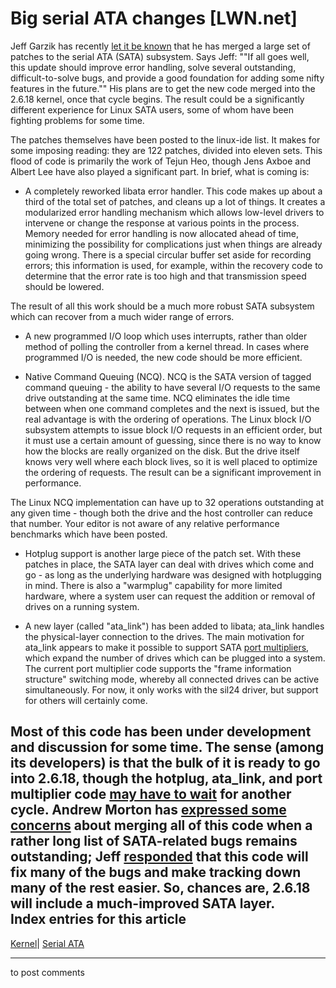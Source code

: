 # Big serial ATA changes [LWN.net]

Jeff Garzik has recently [let it be known](http://lwn.net/Articles/183685/) that he has merged a large set of patches to the serial ATA (SATA) subsystem. Says Jeff: ""If all goes well, this update should improve error handling, solve several outstanding, difficult-to-solve bugs, and provide a good foundation for adding some nifty features in the future."" His plans are to get the new code merged into the 2.6.18 kernel, once that cycle begins. The result could be a significantly different experience for Linux SATA users, some of whom have been fighting problems for some time. 

The patches themselves have been posted to the linux-ide list. It makes for some imposing reading: they are 122 patches, divided into eleven sets. This flood of code is primarily the work of Tejun Heo, though Jens Axboe and Albert Lee have also played a significant part. In brief, what is coming is: 

  * A completely reworked libata error handler. This code makes up about a third of the total set of patches, and cleans up a lot of things. It creates a modularized error handling mechanism which allows low-level drivers to intervene or change the response at various points in the process. Memory needed for error handling is now allocated ahead of time, minimizing the possibility for complications just when things are already going wrong. There is a special circular buffer set aside for recording errors; this information is used, for example, within the recovery code to determine that the error rate is too high and that transmission speed should be lowered. 

The result of all this work should be a much more robust SATA subsystem which can recover from a much wider range of errors. 

  * A new programmed I/O loop which uses interrupts, rather than older method of polling the controller from a kernel thread. In cases where programmed I/O is needed, the new code should be more efficient. 

  * Native Command Queuing (NCQ). NCQ is the SATA version of tagged command queuing - the ability to have several I/O requests to the same drive outstanding at the same time. NCQ eliminates the idle time between when one command completes and the next is issued, but the real advantage is with the ordering of operations. The Linux block I/O subsystem attempts to issue block I/O requests in an efficient order, but it must use a certain amount of guessing, since there is no way to know how the blocks are really organized on the disk. But the drive itself knows very well where each block lives, so it is well placed to optimize the ordering of requests. The result can be a significant improvement in performance. 

The Linux NCQ implementation can have up to 32 operations outstanding at any given time - though both the drive and the host controller can reduce that number. Your editor is not aware of any relative performance benchmarks which have been posted. 

  * Hotplug support is another large piece of the patch set. With these patches in place, the SATA layer can deal with drives which come and go - as long as the underlying hardware was designed with hotplugging in mind. There is also a "warmplug" capability for more limited hardware, where a system user can request the addition or removal of drives on a running system. 

  * A new layer (called "ata_link") has been added to libata; ata_link handles the physical-layer connection to the drives. The main motivation for ata_link appears to make it possible to support SATA [port multipliers](http://www.sata-io.org/portmultiplier.asp), which expand the number of drives which can be plugged into a system. The current port multiplier code supports the "frame information structure" switching mode, whereby all connected drives can be active simultaneously. For now, it only works with the sil24 driver, but support for others will certainly come. 




Most of this code has been under development and discussion for some time. The sense (among its developers) is that the bulk of it is ready to go into 2.6.18, though the hotplug, ata_link, and port multiplier code [may have to wait](/Articles/183756/) for another cycle. Andrew Morton has [expressed some concerns](/Articles/183758/) about merging all of this code when a rather long list of SATA-related bugs remains outstanding; Jeff [responded](/Articles/183759/) that this code will fix many of the bugs and make tracking down many of the rest easier. So, chances are, 2.6.18 will include a much-improved SATA layer.  
Index entries for this article  
---  
[Kernel](/Kernel/Index)| [Serial ATA](/Kernel/Index#Serial_ATA)  
  


* * *

to post comments 
